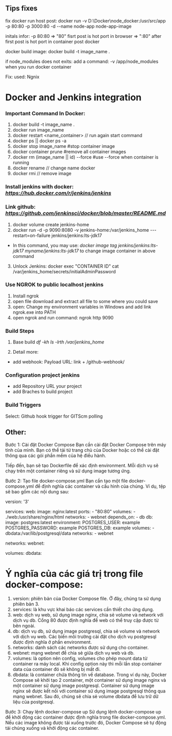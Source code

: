 ## Tips fixes
fix docker run host post: docker run -v D:\Docker\node_docker:/usr/src/app -p 80:80 -p 3000:80 -d --name node-app node-app-image

initals infor: -p 80:80 => "80" fisrt post is hot port in browser
                        => ":80" after first post is hot port in container post docker

docker build image: docker build -t image_name .

if node_modules does not exits: add a command: -v /app/node_modules when you run docker container

Fix: used: Ngnix

# Docker and Jenkins integration
### Important Command In Docker:
1. docker build -t image_name .
2. docker run image_name
3. docker restart <name_container> // run again start command
4. docker ps || docker ps -a
5. docker stop image_name #stop container image 
6. docker container prune #remove all container images
7. docker rm (image_name || id) --force #use --force when container is running
8. docker rename <container-id-or-name> <new-container-name> // change name docker
9. docker rmi <image-id-or-name> // remove image

### Install jenkins with docker: *https://hub.docker.com/r/jenkins/jenkins*
### Link github: *https://github.com/jenkinsci/docker/blob/master/README.md*
1. docker volume create jenkins-home
2. docker run -d -p 9090:8080 -v jenkins-home:/var/jenkins_home ---restart=on-failure jenkins/jenkins:lts-jdk17
  - In this command, you may use: *docker image tag jenkins/jenkins:lts-jdk17 myname/jenkins:lts-jdk17* to change image container in above command
3. Unlock Jenkins: docker exec "CONTAINER ID" cat /var/jenkins_home/secrets/initialAdminPassword

### Use NGROK to public localhost jenkins
1. Install ngrok 
2. open file download and extract all file to some where you could save
3. open: Change my environment variables in Windows and add link ngrok.exe into PATH
4. open ngrok and run command: ngrok http 9090

### Build Steps
1. Base build
*df -kh*
*ls -lrth /var/jenkins_home*

2. Detail more:
  - add webhook: Payload URL: link + /github-webhook/

### Configuration project jenkins
- add Repository URL your project
- add Braches to build project

### Build Triggers
Select: Github hook trigger for GITScm polling




## Other:
Bước 1: Cài đặt Docker Compose
Bạn cần cài đặt Docker Compose trên máy tính của mình. Bạn có thể tải từ trang chủ của Docker hoặc có thể cài đặt thông qua các gói phần mềm của hệ điều hành.

Tiếp đến, bạn sẽ tạo Dockerfile để xác định environment. Mỗi dịch vụ sẽ chạy trên một container riêng và sử dụng image tương ứng.

Bước 2: Tạo file docker-compose.yml
Bạn cần tạo một file docker-compose.yml để định nghĩa các container và cấu hình của chúng. Ví dụ, tệp sẽ bao gồm các nội dung sau:


version: '3'

services:
  web:
    image: nginx:latest
    ports:
      - "80:80"
    volumes:
      - ./web:/usr/share/nginx/html
    networks:
      - webnet
    depends_on:
      - db
  db:
    image: postgres:latest
    environment:
      POSTGRES_USER: example
      POSTGRES_PASSWORD: example
      POSTGRES_DB: example
    volumes:
      - dbdata:/var/lib/postgresql/data
    networks:
      - webnet

networks:
  webnet:

volumes:
  dbdata:

# Ý nghĩa của các giá trị trong file docker-compose:
1. version: phiên bản của Docker Compose file. Ở đây, chúng ta sử dụng phiên bản 3.
2. services: là khu vực khai báo các services cần thiết cho ứng dụng.
3. web: dịch vụ web, sử dụng image nginx, chia sẻ volume và network với dịch vụ db. Cổng 80 được định nghĩa để web có thể truy cập được từ bên ngoài.
4. db: dịch vụ db, sử dụng image postgresql, chia sẻ volume và network với dịch vụ web. Các biến môi trường cài đặt cho dịch vụ postgresql được định nghĩa ở phần environment.
5. networks: danh sách các networks được sử dụng cho container.
6. webnet: mạng webnet để chia sẻ giữa dịch vụ web và db.
7. volumes: là option nên config, volumes cho phép mount data từ container ra máy local. Khi config option này thì mỗi lần stop container data của container đó sẽ không bị mất đi.
8. dbdata: là container chứa thông tin về database.
Trong ví dụ này, Docker Compose sẽ khởi tạo 2 container, một container sử dụng image nginx và một container sử dụng image postgresql. Container sử dụng image nginx sẽ được kết nối với container sử dụng image postgresql thông qua mạng webnet. Sau đó, chúng sẽ chia sẻ volume dbdata để lưu trữ dữ liệu của postgresql.

Bước 3: Chạy lệnh docker-compose up
Sử dụng lệnh docker-compose up để khởi động các container được định nghĩa trong file docker-compose.yml. Nếu các image không được tải xuống trước đó, Docker Compose sẽ tự động tải chúng xuống và khởi động các container.